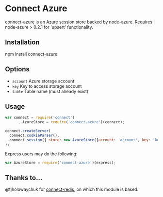 # Connect Azure

connect-azure is an Azure session store backed by [node-azure](https://github.com/pofallon/node-azure).  Requires node-azure > 0.2.1 for 'upsert' functionality.

## Installation

  npm install connect-azure

## Options

  - `account` Azure storage account
  - `key` Key to access storage account
  - `table` Table name (must already exist)

## Usage

````Javascript
var connect = require('connect')
      , AzureStore = require('connect-azure')(connect);

connect.createServer(
  connect.cookieParser(),
  connect.session({ store: new AzureStore({account: 'account', key: 'key', table: 'connect'}, secret: 'keyboard cat' }) })
);
````
Express users may do the following:
````Javascript
var AzureStore = require('connect-azure')(express);
````
## Thanks to...

@tjholowaychuk for [connect-redis](https://github.com/visionmedia/connect-redis), on which this module is based. 
